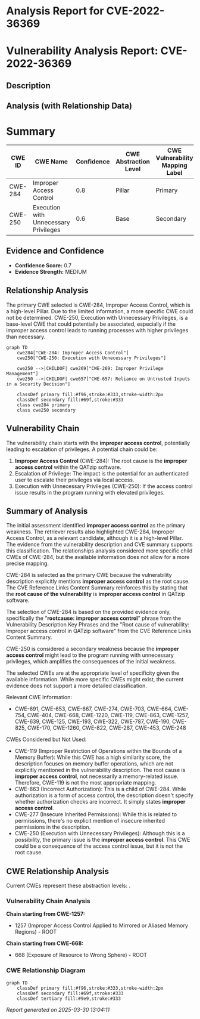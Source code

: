 # Analysis Report for CVE-2022-36369

# Vulnerability Analysis Report: CVE-2022-36369

## Description



## Analysis (with Relationship Data)

# Summary
| CWE ID | CWE Name | Confidence | CWE Abstraction Level | CWE Vulnerability Mapping Label | CWE-Vulnerability Mapping Notes |
|---|---|---|---|---|---|
| CWE-284 | Improper Access Control | 0.8 | Pillar | Primary | Discouraged |
| CWE-250 | Execution with Unnecessary Privileges | 0.6 | Base | Secondary | Allowed |

## Evidence and Confidence

*   **Confidence Score:** 0.7
*   **Evidence Strength:** MEDIUM

## Relationship Analysis
The primary CWE selected is CWE-284, Improper Access Control, which is a high-level Pillar. Due to the limited information, a more specific CWE could not be determined. CWE-250, Execution with Unnecessary Privileges, is a base-level CWE that could potentially be associated, especially if the improper access control leads to running processes with higher privileges than necessary.

```mermaid
graph TD
    cwe284["CWE-284: Improper Access Control"]
    cwe250["CWE-250: Execution with Unnecessary Privileges"]
    
    cwe250 -->|CHILDOF| cwe269["CWE-269: Improper Privilege Management"]
    cwe250 -->|CHILDOF| cwe657["CWE-657: Reliance on Untrusted Inputs in a Security Decision"]
    
    classDef primary fill:#f96,stroke:#333,stroke-width:2px
    classDef secondary fill:#69f,stroke:#333
    class cwe284 primary
    class cwe250 secondary
```

## Vulnerability Chain
The vulnerability chain starts with the **improper access control**, potentially leading to escalation of privileges. A potential chain could be:

1.  **Improper Access Control** (CWE-284): The root cause is the **improper access control** within the QATzip software.
2.  Escalation of Privilege: The impact is the potential for an authenticated user to escalate their privileges via local access.
3.  Execution with Unnecessary Privileges (CWE-250): If the access control issue results in the program running with elevated privileges.

## Summary of Analysis
The initial assessment identified **improper access control** as the primary weakness. The retriever results also highlighted CWE-284, Improper Access Control, as a relevant candidate, although it is a high-level Pillar. The evidence from the vulnerability description and CVE summary supports this classification. The relationships analysis considered more specific child CWEs of CWE-284, but the available information does not allow for a more precise mapping.

CWE-284 is selected as the primary CWE because the vulnerability description explicitly mentions **improper access control** as the root cause. The CVE Reference Links Content Summary reinforces this by stating that the **root cause of the vulnerability** is **improper access control** in QATzip software.

The selection of CWE-284 is based on the provided evidence only, specifically the "**rootcause:** **improper access control**" phrase from the Vulnerability Description Key Phrases and the "Root cause of vulnerability: Improper access control in QATzip software" from the CVE Reference Links Content Summary.

CWE-250 is considered a secondary weakness because the **improper access control** might lead to the program running with unnecessary privileges, which amplifies the consequences of the initial weakness.

The selected CWEs are at the appropriate level of specificity given the available information. While more specific CWEs might exist, the current evidence does not support a more detailed classification.

Relevant CWE Information:
*   CWE-691, CWE-653, CWE-667, CWE-274, CWE-703, CWE-664, CWE-754, CWE-404, CWE-668, CWE-1220, CWE-119, CWE-863, CWE-1257, CWE-639, CWE-125, CWE-193, CWE-322, CWE-787, CWE-190, CWE-825, CWE-170, CWE-1260, CWE-822, CWE-287, CWE-453, CWE-248

CWEs Considered but Not Used:

*   CWE-119 (Improper Restriction of Operations within the Bounds of a Memory Buffer): While this CWE has a high similarity score, the description focuses on memory buffer operations, which are not explicitly mentioned in the vulnerability description. The root cause is **improper access control**, not necessarily a memory-related issue. Therefore, CWE-119 is not the most appropriate mapping.
*   CWE-863 (Incorrect Authorization): This is a child of CWE-284. While authorization is a form of access control, the description doesn't specify whether authorization checks are incorrect. It simply states **improper access control**.
*   CWE-277 (Insecure Inherited Permissions): While this is related to permissions, there's no explicit mention of insecure inherited permissions in the description.
*   CWE-250 (Execution with Unnecessary Privileges): Although this is a possibility, the primary issue is the **improper access control**. This CWE could be a consequence of the access control issue, but it is not the root cause.


## CWE Relationship Analysis

Current CWEs represent these abstraction levels: .


### Vulnerability Chain Analysis

**Chain starting from CWE-1257:**
- 1257 (Improper Access Control Applied to Mirrored or Aliased Memory Regions) - ROOT


**Chain starting from CWE-668:**
- 668 (Exposure of Resource to Wrong Sphere) - ROOT



### CWE Relationship Diagram

```mermaid
graph TD
    classDef primary fill:#f96,stroke:#333,stroke-width:2px
    classDef secondary fill:#69f,stroke:#333
    classDef tertiary fill:#9e9,stroke:#333
```



*Report generated on 2025-03-30 13:04:11*
